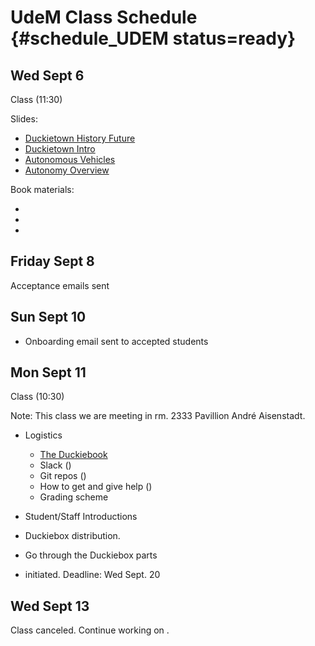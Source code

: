 # UdeM Class Schedule {#schedule_UDEM status=ready}

## Wed Sept 6

Class (11:30)

Slides:
* [Duckietown History Future](https://github.com/duckietown/lectures/blob/master/duckietown_history_future.key)
* [Duckietown Intro](https://github.com/duckietown/lectures/blob/master/duckietown_intro.key)
* [Autonomous Vehicles](https://github.com/duckietown/lectures/blob/master/autonomous_vehicles.key)
* [Autonomy Overview](https://github.com/duckietown/lectures/blob/master/autonomy_overview.key)

Book materials:
* [](#part:duckietown-project)
* [](#autonomous-vehicles)
* [](#autonomy_overview)

## Friday Sept 8

Acceptance emails sent

## Sun Sept 10

* Onboarding email sent to accepted students

## Mon Sept 11

Class (10:30)

Note: This class we are meeting in rm. 2333 Pavillion André Aisenstadt.

* Logistics
  * [The Duckiebook](http://book.duckietown.org/fall2017/duckiebook/index.html)
  * Slack ([](#slack_channels))
  * Git repos ([](#fall2017-git))
  * How to get and give help ([](#help))
  * Grading scheme [](http://duckietown.org/classes/2017/17-Montreal/description/)

* Student/Staff Introductions

* Duckiebox distribution.

* Go through the Duckiebox parts

* [](#checkoff_assembly_configuration) initiated.
Deadline: Wed Sept. 20

## Wed Sept 13

Class canceled.
Continue working on [](#checkoff_assembly_configuration).
